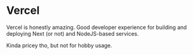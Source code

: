 # Vercel

Vercel is honestly amazing. Good developer experience for building and deploying Next (or not) and NodeJS-based services.

Kinda pricey tho, but not for hobby usage.
